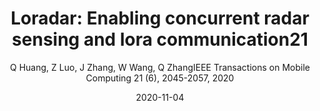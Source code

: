 ---
title: "Loradar: Enabling concurrent radar sensing and lora communication21"
collection: publications
permalink: "/publication/2020-11-04"
excerpt: "Miniature radar has demonstrated its great potential in smart homes, such as understanding the wellness of the residents and providing ubiquitous interactions. While it has many promising applications, it also results in congested RF (radio frequency) environments as there is an unprecedented amount of traffic in a smart home. To ease the strain on the limited spectrum, we ask the question that, can we reuse the sensing signals for data communication? With such a capability, we can improve the spectrum utilization by sharing the spectrum between sensing and communication systems. However, radar signals are customized for the sensing purpose and are incompatible with legacy communication standards. To address this challenge, we have an observation that, non-linearity effect in RF circuits can convert wideband radar signals into a LoRa signal. Based on this observation, in this paper, we present LoRadar …"
date: "2020-11-04"
venue: "IEEE Transactions on Mobile Computing 21 (6), 2045-2057, 2020"
paperurl: "https://drive.google.com/file/d/1lisiOYo7szZzFYWk_4lA5ZnlOP2AEU7q/view"
author: "Q Huang, Z Luo, J Zhang, W Wang, Q ZhangIEEE Transactions on Mobile Computing 21 (6), 2045-2057, 2020"
poster:
remark:
---
